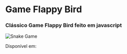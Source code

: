 # Game Flappy Bird

### Clássico Game Flappy Bird feito em javascript


![Snake Game]([https://github.com/IzaacBaptista/snake-game-js/blob/master/snake.png?raw=true](https://github.com/IzaacBaptista/Game-Flappy-Bird/blob/master/images/game%20flappy%20bird.png?raw=true))


Disponível em: 
